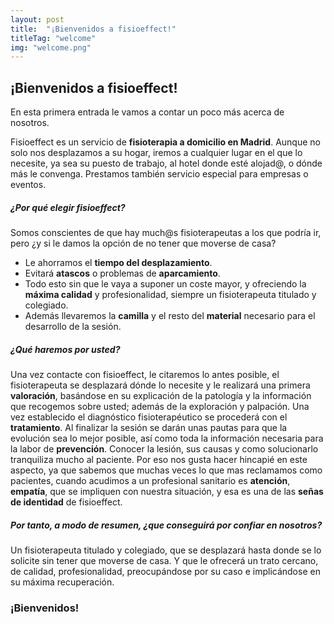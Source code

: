 ```yaml
---
layout: post
title:  "¡Bienvenidos a fisioeffect!"
titleTag: "welcome"
img: "welcome.png"
---
```


## ¡Bienvenidos a fisioeffect!

En esta primera entrada le vamos a contar un poco más acerca de nosotros.

Fisioeffect es un servicio de <b>fisioterapia a domicilio en Madrid</b>. Aunque no solo nos desplazamos a su hogar, iremos a cualquier lugar en el que lo necesite, ya sea su puesto de trabajo, al hotel donde esté alojad@, o dónde más le convenga. Prestamos también servicio especial para empresas o eventos.

##### ¿Por qué elegir fisioeffect?

Somos conscientes de que hay much@s fisioterapeutas a los que podría ir, pero ¿y si le damos la opción de no tener que moverse de casa?

<ul class="browser-default">
  <li>Le ahorramos el <b>tiempo del desplazamiento</b>.</li>
  <li>Evitará <b>atascos</b> o problemas de <b>aparcamiento</b>.</li>
  <li>Todo esto sin que le vaya a suponer un coste mayor, y ofreciendo la <b>máxima calidad</b> y profesionalidad, siempre un fisioterapeuta titulado y colegiado.</li>
  <li>Además llevaremos la <b>camilla</b> y el resto del <b>material</b> necesario para el desarrollo de la sesión.</li>
</ul>

##### ¿Qué haremos por usted?

Una vez contacte con fisioeffect, le citaremos lo antes posible, el fisioterapeuta se desplazará dónde lo necesite y le realizará una primera <b>valoración</b>, basándose en su explicación de la patología y la información que recogemos sobre usted; además de la exploración y palpación. Una vez establecido el diagnóstico fisioterapéutico se procederá con el <b>tratamiento</b>. Al finalizar la sesión se darán unas pautas para que la evolución sea lo mejor posible, así como toda la información necesaria para la labor de <b>prevención</b>.
Conocer la lesión, sus causas y como solucionarlo tranquiliza mucho al paciente. Por eso nos gusta hacer hincapié en este aspecto, ya que sabemos que muchas veces lo que mas reclamamos como pacientes, cuando acudimos a un profesional sanitario es <b>atención</b>, <b>empatía</b>, que se impliquen con nuestra situación, y esa es una de las <b>señas de identidad</b> de fisioeffect.

##### Por tanto, a modo de resumen, ¿que conseguirá por confiar en nosotros?

Un fisioterapeuta titulado y colegiado, que se desplazará hasta donde se lo solicite sin tener que moverse de casa. Y que le ofrecerá un trato cercano, de calidad, profesionalidad, preocupándose por su caso e implicándose en su máxima recuperación.

### ¡Bienvenidos!

<br>
